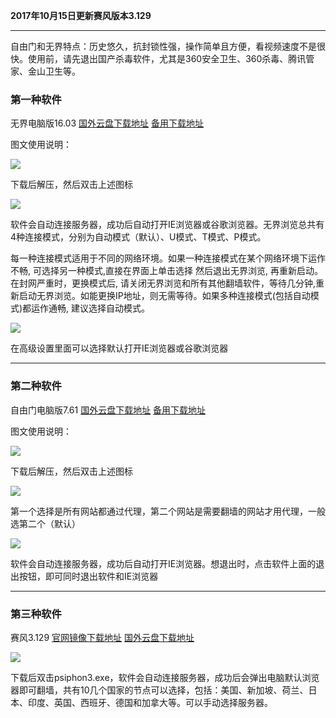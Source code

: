 **2017年10月15日更新赛风版本3.129**

***

自由门和无界特点：历史悠久，抗封锁性强，操作简单且方便，看视频速度不是很快。使用前，请先退出国产杀毒软件，尤其是360安全卫生、360杀毒、腾讯管家、金山卫生等。


### 第一种软件

无界电脑版16.03 [国外云盘下载地址](https://nofile.io/f/rZWowzZx8BE/u.zip) [备用下载地址](https://git.io/vEJlj)

图文使用说明：

![](https://raw.githubusercontent.com/Alvin9999/pac2/master/无界1.PNG)

下载后解压，然后双击上述图标

![](https://raw.githubusercontent.com/Alvin9999/PAC/master/download/wujie2.png)

软件会自动连接服务器，成功后自动打开IE浏览器或谷歌浏览器。无界浏览总共有4种连接模式，分别为自动模式（默认）、U模式、T模式、P模式。

每一种连接模式适用于不同的网络环境。如果一种连接模式在某个网络环境下运作不畅, 可选择另一种模式,直接在界面上单击选择 然后退出无界浏览, 再重新启动。在封网严重时，更换模式后, 请关闭无界浏览和所有其他翻墙软件，等待几分钟,重新启动无界浏览。如能更换IP地址，则无需等待。如果多种连接模式(包括自动模式)都运作通畅, 建议选择自动模式。

![](https://raw.githubusercontent.com/Alvin9999/pac2/master/无界3.PNG)

在高级设置里面可以选择默认打开IE浏览器或谷歌浏览器

***
### 第二种软件

自由门电脑版7.61 [国外云盘下载地址](https://nofile.io/f/wGvfRdpeBoC/fgp.zip)  [备用下载地址](https://git.io/fgp ) 

图文使用说明：

![](https://raw.githubusercontent.com/Alvin9999/pac2/master/自由门1.PNG)

下载后解压，然后双击上述图标

![](https://raw.githubusercontent.com/Alvin9999/pac2/master/自由门2.PNG)

第一个选择是所有网站都通过代理，第二个网站是需要翻墙的网站才用代理，一般选第二个（默认）

![](https://raw.githubusercontent.com/Alvin9999/pac2/master/自由门3.PNG)

软件会自动连接服务器，成功后自动打开IE浏览器。想退出时，点击软件上面的退出按钮，即可同时退出软件和IE浏览器

***

### 第三种软件

赛风3.129 [官网镜像下载地址](https://s3.amazonaws.com/psiphon/web/mjr4-p23r-puwl/zh/download.html) [国外云盘下载地址](https://nofile.io/f/ZYTJsF0mCcP/psiphon3.zip)

![](https://raw.githubusercontent.com/Alvin9999/pac2/master/sf1.PNG)

下载后双击psiphon3.exe，软件会自动连接服务器，成功后会弹出电脑默认浏览器即可翻墙，共有10几个国家的节点可以选择，包括：美国、新加坡、荷兰、日本、印度、英国、西班牙、德国和加拿大等。可以手动选择服务器。

